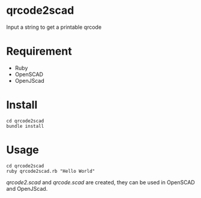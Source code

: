 qrcode2scad
===========

Input a string to get a printable qrcode

# Requirement

* Ruby
* OpenSCAD
* OpenJScad

# Install

```
cd qrcode2scad
bundle install
```

# Usage

```
cd qrcode2scad
ruby qrcode2scad.rb "Hello World"
```
*qrcode2.scad* and *qrcode.scad* are created, they can be used in OpenSCAD and OpenJScad.

